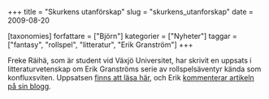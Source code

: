 +++
title = "Skurkens utanförskap"
slug = "skurkens_utanforskap"
date = 2009-08-20

[taxonomies]
forfattare = ["Björn"]
kategorier = ["Nyheter"]
taggar = ["fantasy", "rollspel", "litteratur", "Erik Granström"]
+++

Freke Räihä, som är student vid Växjö Universitet, har skrivit en uppsats i litteraturvetenskap om Erik Granströms serie av rollspelsäventyr kända som konfluxsviten. Uppsatsen <a href="__FIXME__/arkiv/freke_raiha-skurkens_utanforskap_i_erik_granstroms_konfluxsvit.doc">finns att läsa här</a>, och Erik <a href="http://erik-granstrom.blogspot.com/2009/08/utanforskap-i-konfluxsviten.html">kommenterar artikeln på sin blogg</a>.
